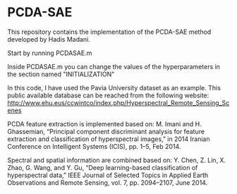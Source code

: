 
# PCDA-SAE
This repository contains the implementation of the PCDA-SAE method developed by Hadis Madani.

Start by running PCDASAE.m

Inside PCDASAE.m you can change the values of the hyperparameters in the section named "INITIALIZATION"

In this code, I have used the Pavia University dataset as an example. This public available database can be reached from the following website:
http://www.ehu.eus/ccwintco/index.php/Hyperspectral_Remote_Sensing_Scenes

PCDA feature extraction is implemented based on: 
M. Imani and H. Ghassemian, “Principal component discriminant analysis for feature extraction and classification of hyperspectral images,” in 2014 Iranian Conference on Intelligent Systems (ICIS), pp. 1–5, Feb 2014.

Spectral and spatial information are combined based on:
Y. Chen, Z. Lin, X. Zhao, G. Wang, and Y. Gu, “Deep learning-based classification of hyperspectral data,” IEEE Journal of Selected Topics in Applied Earth Observations and Remote Sensing, vol. 7, pp. 2094–2107, June 2014.
